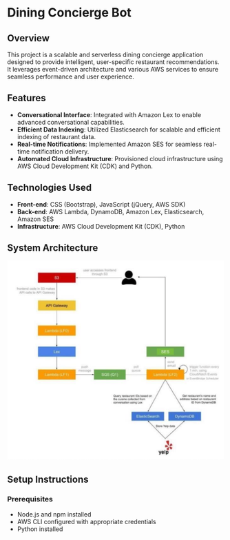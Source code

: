 # Dining Concierge Bot

## Overview
This project is a scalable and serverless dining concierge application designed to provide intelligent, user-specific restaurant recommendations. It leverages event-driven architecture and various AWS services to ensure seamless performance and user experience.

## Features
- **Conversational Interface**: Integrated with Amazon Lex to enable advanced conversational capabilities.
- **Efficient Data Indexing**: Utilized Elasticsearch for scalable and efficient indexing of restaurant data.
- **Real-time Notifications**: Implemented Amazon SES for seamless real-time notification delivery.
- **Automated Cloud Infrastructure**: Provisioned cloud infrastructure using AWS Cloud Development Kit (CDK) and Python.

## Technologies Used
- **Front-end**: CSS (Bootstrap), JavaScript (jQuery, AWS SDK)
- **Back-end**: AWS Lambda, DynamoDB, Amazon Lex, Elasticsearch, Amazon SES
- **Infrastructure**: AWS Cloud Development Kit (CDK), Python

##  System Architecture

![System Architecture](assets/figure1.png)

## Setup Instructions

### Prerequisites
- Node.js and npm installed
- AWS CLI configured with appropriate credentials
- Python installed




